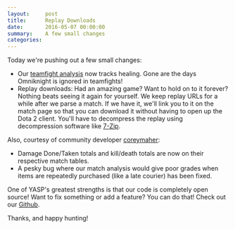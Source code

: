 ```yaml
---
layout:     post
title:      Replay Downloads
date:       2016-05-07 00:00:00
summary:    A few small changes
categories: 
---
```


Today we're pushing out a few small changes:

* Our [teamfight analysis](https://yasp.co/matches/2347466447/teamfights#0) now tracks healing. Gone are the days
  Omniknight is ignored in teamfights!  
* Replay downloads: Had an amazing game? Want to hold on to it forever? Nothing beats seeing it again for yourself.
  We keep replay URLs for a while after we parse a match. If we have it, we'll link you to it on the match page 
  so that you can download it without having to open up the Dota 2 client. You'll have to decompress the replay
  using decompression software like [7-Zip](http://www.7-zip.org/).  

Also, courtesy of community developer [coreymaher](https://github.com/coreymaher):

* Damage Done/Taken totals and kill/death totals are now on their respective match tables.  
* A pesky bug where our match analysis would give poor grades when items are repeatedly purchased
 (like a late courier) has been fixed.  

One of YASP's greatest strengths is that our code is completely open source! Want to fix something or add a feature?
You can do that! Check out our [Github](https://github.com/odota).

Thanks, and happy hunting!
